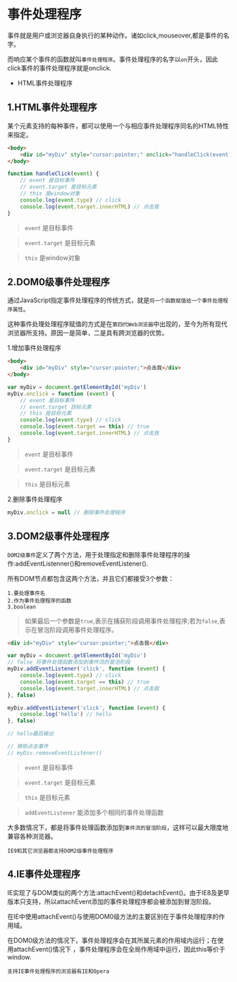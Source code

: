 # 事件处理程序

事件就是用户或浏览器自身执行的某种动作。诸如click,mouseover,都是事件的名字。

而响应某个事件的函数就叫`事件处理程序`。事件处理程序的名字以`on`开头，因此click事件的事件处理程序就是onclick.

- HTML事件处理程序

## 1.HTML事件处理程序

某个元素支持的每种事件，都可以使用一个与相应事件处理程序同名的HTML特性来指定。

```html
<body>
    <div id="myDiv" style="cursor:pointer;" onclick="handleClick(event)">点击我</div>
</body>
```

```javascript
function handleClick(event) {
    // event 是目标事件
    // event.target 是目标元素
    // this 是window对象
    console.log(event.type) // click
    console.log(event.target.innerHTML) // 点击我
}
```

> `event` 是目标事件

> `event.target` 是目标元素

> `this` 是window对象

## 2.DOM0级事件处理程序

通过JavaScript指定事件处理程序的传统方式，就是`将一个函数赋值给一个事件处理程序属性`。

这种事件处理处理程序赋值的方式是在`第四代Web浏览器`中出现的，至今为所有现代浏览器所支持。原因一是简单，二是具有跨浏览器的优势。

1.增加事件处理程序

```html
<body>
    <div id="myDiv" style="cursor:pointer;">点击我</div>
</body>
```

```javascript
var myDiv = document.getElementById('myDiv')
myDiv.onclick = function (event) {
    // event 是目标事件
    // event.target 目标元素
    // this 是目标元素
    console.log(event.type) // click
    console.log(event.target == this) // true
    console.log(event.target.innerHTML) // 点击我
}
```

> `event` 是目标事件

> `event.target` 是目标元素

> `this` 是目标元素

2.删除事件处理程序

```javascript
myDiv.onclick = null // 删除事件处理程序
```

## 3.DOM2级事件处理程序

`DOM2级事件`定义了两个方法，用于处理指定和删除事件处理程序的操作:addEventListenner()和removeEventListener().

所有DOM节点都包含这两个方法，并且它们都接受3个参数：

```
1.要处理事件名
2.作为事件处理程序的函数
3.boolean
```

> 如果最后一个参数是`true`,表示在捕获阶段调用事件处理程序;若为`false`,表示在冒泡阶段调用事件处理程序。

```html
<div id="myDiv" style="cursor:pointer;">点击我</div>
```

```javascript
var myDiv = document.getElementById('myDiv')
// false 将事件处理函数添加到事件流的冒泡阶段
myDiv.addEventListener('click', function (event) {
    console.log(event.type) // click
    console.log(event.target == this) // true
    console.log(event.target.innerHTML) // 点击我
}, false)

myDiv.addEventListener('click', function (event) {
    console.log('hello') // hello
}, false)

// hello最后输出

// 移除点击事件
// myDiv.removeEventListener()
```

> `event` 是目标事件

> `event.target` 是目标元素

> `this` 是目标元素

> `addEventListener` 能添加多个相同的事件处理函数

大多数情况下，都是将事件处理函数添加到`事件流的冒泡阶段`，这样可以最大限度地兼容各种浏览器。

```
IE9和其它浏览器都支持DOM2级事件处理程序
```

## 4.IE事件处理程序

IE实现了与DOM类似的两个方法:attachEvent()和detachEvent()。由于IE8及更早版本只支持，所以attachEvent添加的事件处理程序都会被添加到冒泡阶段。

在IE中使用attachEvent()与使用DOM0级方法的主要区别在于事件处理程序的作用域。

在DOM0级方法的情况下，事件处理程序会在其所属元素的作用域内运行；在使用attachEvent()情况下 ，事件处理程序会在全局作用域中运行，因此this等价于window.

```
支持IE事件处理程序的浏览器有IE和Opera
```
